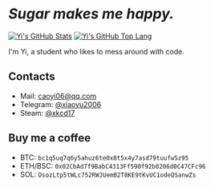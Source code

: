 # *Sugar makes me happy.*

[![Yi's GitHub Stats](https://github-readme-stats.vercel.app/api?username=xiaoyu2006&count_private=true&show_icons=true)](https://github.com/xiaoyu2006)
[![Yi's GitHub Top Lang](https://github-readme-stats.vercel.app/api/top-langs/?username=xiaoyu2006&hide=html,css,javascript&layout=compact)](https://github.com/xiaoyu2006)

I'm Yi, a student who likes to mess around with code.

## Contacts
 - Mail: [caoyi06@qq.com](mailto:caoyi06@qq.com)
 - Telegram: [@xiaoyu2006](https://t.me/xiaoyu2006)
 - Steam: [@xkcd17](https://steamcommunity.com/id/xiaoyu2006/)

## Buy me a coffee
 - BTC: `bc1q5uq7q6y5ahuz6te0x8t5x4y7asd79tuufw5z95`
 - ETH/BSC: `0x02CbAd7f9BabC4313Ff590f92b0206d0C47CFc96`
 - SOL: `DsozLtp5tWLc752RWJUemB2T8KE9tKvUC1odeQSanwZs`
